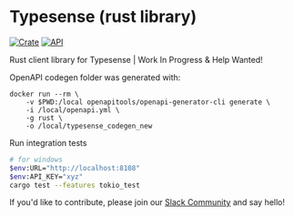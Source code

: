 # Typesense (rust library)

[![Crate](https://img.shields.io/crates/v/typesense.svg)](https://crates.io/crates/typesense)
[![API](https://docs.rs/typesense/badge.svg)](https://docs.rs/typesense)

Rust client library for Typesense | Work In Progress &amp; Help Wanted!

OpenAPI codegen folder was generated with:

```
docker run --rm \
    -v $PWD:/local openapitools/openapi-generator-cli generate \
    -i /local/openapi.yml \
    -g rust \
    -o /local/typesense_codegen_new
```

Run integration tests

```sh
# for windows
$env:URL="http://localhost:8108"
$env:API_KEY="xyz"
cargo test --features tokio_test
```

If you'd like to contribute, please join our [Slack Community](https://join.slack.com/t/typesense-community/shared_invite/zt-mx4nbsbn-AuOL89O7iBtvkz136egSJg) and say hello!
